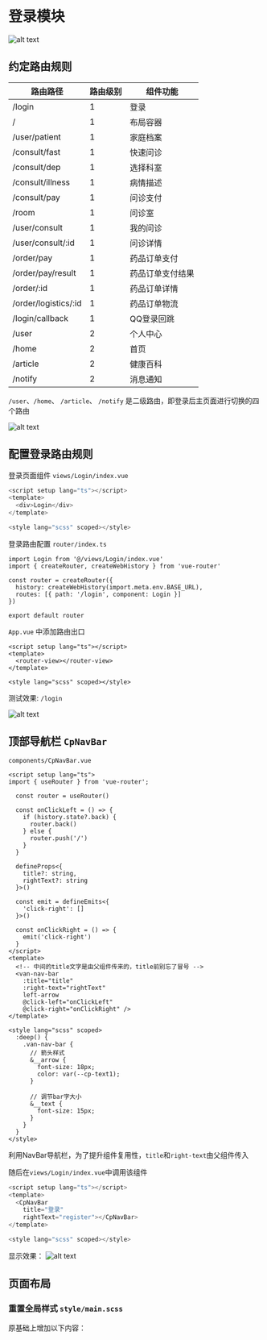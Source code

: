 # 登录模块
![alt text](./assets/image.png)

## 约定路由规则

| 路由路径 | 	路由级别 | 组件功能 |
|  ----   | ----       | ---      |
| /login  | 	1       |   登录   |
|    /    |    1       |  布局容器 |
|  /user/patient   |    1       |  	家庭档案 |
|  /consult/fast    |    1       |  快速问诊 |
| /consult/dep   |    1       |  选择科室|
|  /consult/illness  |    1       |  病情描述 |
| /consult/pay   |    1       |  问诊支付 |
|/room  |    1       | 问诊室 |
| /user/consult   |    1       |  	我的问诊 |
| /user/consult/:id   |    1       |  问诊详情 |
|/order/pay   |    1       | 	药品订单支付 |
| /order/pay/result   |    1       | 药品订单支付结果 |
| /order/:id   |    1       | 药品订单详情 |
| /order/logistics/:id  |    1       | 药品订单物流 |
| /login/callback |    1       |  	QQ登录回跳 |
| /user   |    2      |  个人中心 |
| /home  |    2      |  首页 |
|/article   |    2      |  健康百科 |
| /notify   |    2      |  消息通知 |

`/user`、`/home`、 `/article`、 `/notify` 是二级路由，即登录后主页面进行切换的四个路由

![alt text](./assets/image_1.png)

## 配置登录路由规则

登录页面组件 `views/Login/index.vue`

```ts
<script setup lang="ts"></script>
<template>
  <div>Login</div>
</template>

<style lang="scss" scoped></style>
```

登录路由配置 `router/index.ts`

```
import Login from '@/views/Login/index.vue'
import { createRouter, createWebHistory } from 'vue-router'

const router = createRouter({
  history: createWebHistory(import.meta.env.BASE_URL),
  routes: [{ path: '/login', component: Login }]
})

export default router
```

`App.vue` 中添加路由出口

```
<script setup lang="ts"></script>
<template>
  <router-view></router-view>
</template>

<style lang="scss" scoped></style>
```

测试效果: `/login`

![alt text](./assets/image_2.png)

## 顶部导航栏 `CpNavBar`

`components/CpNavBar.vue`

```vue
<script setup lang="ts">
import { useRouter } from 'vue-router';

  const router = useRouter()

  const onClickLeft = () => {
    if (history.state?.back) {
      router.back()
    } else {
      router.push('/')
    }
  }

  defineProps<{
    title?: string,
    rightText?: string
  }>()

  const emit = defineEmits<{
    'click-right': []
  }>()

  const onClickRight = () => {
    emit('click-right')
  }
</script>
<template>
  <!-- 中间的title文字是由父组件传来的，title前别忘了冒号 -->
  <van-nav-bar
    :title="title"
    :right-text="rightText"
    left-arrow
    @click-left="onClickLeft"
    @click-right="onClickRight" />
</template>

<style lang="scss" scoped>
  :deep() {
    .van-nav-bar {
      // 箭头样式
      &__arrow {
        font-size: 18px;
        color: var(--cp-text1);
      }

      // 调节bar字大小
      &__text {
        font-size: 15px;
      }
    }
  }
</style>
```

利用NavBar导航栏，为了提升组件复用性，`title`和`right-text`由父组件传入

随后在`views/Login/index.vue`中调用该组件

```ts
<script setup lang="ts"></script>
<template>
  <CpNavBar
    title="登录"
    rightText="register"></CpNavBar>
</template>

<style lang="scss" scoped></style>
```

显示效果：
![alt text](./assets/image_3.png)

## 页面布局

### 重置全局样式 `style/main.scss`

原基础上增加以下内容：

```

```